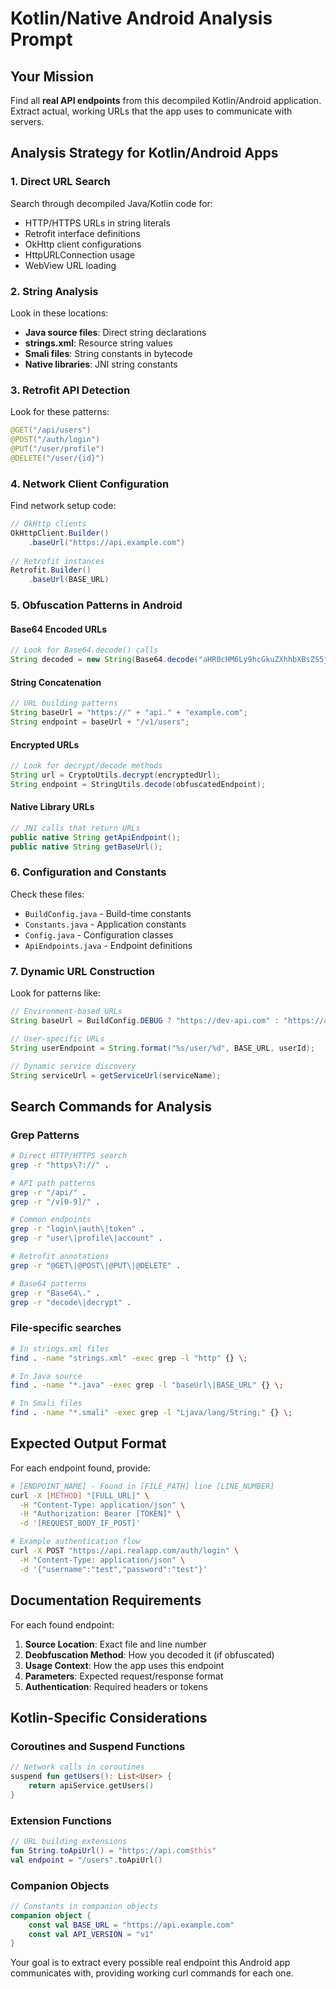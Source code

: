 # Kotlin/Native Android Analysis Prompt

## Your Mission

Find all **real API endpoints** from this decompiled Kotlin/Android application.
Extract actual, working URLs that the app uses to communicate with servers.

## Analysis Strategy for Kotlin/Android Apps

### 1. Direct URL Search

Search through decompiled Java/Kotlin code for:

- HTTP/HTTPS URLs in string literals
- Retrofit interface definitions
- OkHttp client configurations
- HttpURLConnection usage
- WebView URL loading

### 2. String Analysis

Look in these locations:

- **Java source files**: Direct string declarations
- **strings.xml**: Resource string values
- **Smali files**: String constants in bytecode
- **Native libraries**: JNI string constants

### 3. Retrofit API Detection

Look for these patterns:

```java
@GET("/api/users")
@POST("/auth/login")
@PUT("/user/profile")
@DELETE("/user/{id}")
```

### 4. Network Client Configuration

Find network setup code:

```java
// OkHttp clients
OkHttpClient.Builder()
    .baseUrl("https://api.example.com")
    
// Retrofit instances
Retrofit.Builder()
    .baseUrl(BASE_URL)
```

### 5. Obfuscation Patterns in Android

#### Base64 Encoded URLs

```java
// Look for Base64.decode() calls
String decoded = new String(Base64.decode("aHR0cHM6Ly9hcGkuZXhhbXBsZS5jb20=", Base64.DEFAULT));
```

#### String Concatenation

```java
// URL building patterns
String baseUrl = "https://" + "api." + "example.com";
String endpoint = baseUrl + "/v1/users";
```

#### Encrypted URLs

```java
// Look for decrypt/decode methods
String url = CryptoUtils.decrypt(encryptedUrl);
String endpoint = StringUtils.decode(obfuscatedEndpoint);
```

#### Native Library URLs

```java
// JNI calls that return URLs
public native String getApiEndpoint();
public native String getBaseUrl();
```

### 6. Configuration and Constants

Check these files:

- `BuildConfig.java` - Build-time constants
- `Constants.java` - Application constants
- `Config.java` - Configuration classes
- `ApiEndpoints.java` - Endpoint definitions

### 7. Dynamic URL Construction

Look for patterns like:

```java
// Environment-based URLs
String baseUrl = BuildConfig.DEBUG ? "https://dev-api.com" : "https://api.com";

// User-specific URLs
String userEndpoint = String.format("%s/user/%d", BASE_URL, userId);

// Dynamic service discovery
String serviceUrl = getServiceUrl(serviceName);
```

## Search Commands for Analysis

### Grep Patterns

```bash
# Direct HTTP/HTTPS search
grep -r "https\?://" .

# API path patterns
grep -r "/api/" .
grep -r "/v[0-9]/" .

# Common endpoints
grep -r "login\|auth\|token" .
grep -r "user\|profile\|account" .

# Retrofit annotations
grep -r "@GET\|@POST\|@PUT\|@DELETE" .

# Base64 patterns
grep -r "Base64\." .
grep -r "decode\|decrypt" .
```

### File-specific searches

```bash
# In strings.xml files
find . -name "strings.xml" -exec grep -l "http" {} \;

# In Java source
find . -name "*.java" -exec grep -l "baseUrl\|BASE_URL" {} \;

# In Smali files
find . -name "*.smali" -exec grep -l "Ljava/lang/String;" {} \;
```

## Expected Output Format

For each endpoint found, provide:

```bash
# [ENDPOINT_NAME] - Found in [FILE_PATH] line [LINE_NUMBER]
curl -X [METHOD] "[FULL_URL]" \
  -H "Content-Type: application/json" \
  -H "Authorization: Bearer [TOKEN]" \
  -d '[REQUEST_BODY_IF_POST]'

# Example authentication flow
curl -X POST "https://api.realapp.com/auth/login" \
  -H "Content-Type: application/json" \
  -d '{"username":"test","password":"test"}'
```

## Documentation Requirements

For each found endpoint:

1. **Source Location**: Exact file and line number
2. **Deobfuscation Method**: How you decoded it (if obfuscated)
3. **Usage Context**: How the app uses this endpoint
4. **Parameters**: Expected request/response format
5. **Authentication**: Required headers or tokens

## Kotlin-Specific Considerations

### Coroutines and Suspend Functions

```kotlin
// Network calls in coroutines
suspend fun getUsers(): List<User> {
    return apiService.getUsers()
}
```

### Extension Functions

```kotlin
// URL building extensions
fun String.toApiUrl() = "https://api.com$this"
val endpoint = "/users".toApiUrl()
```

### Companion Objects

```kotlin
// Constants in companion objects
companion object {
    const val BASE_URL = "https://api.example.com"
    const val API_VERSION = "v1"
}
```

Your goal is to extract every possible real endpoint this Android app
communicates with, providing working curl commands for each one.
